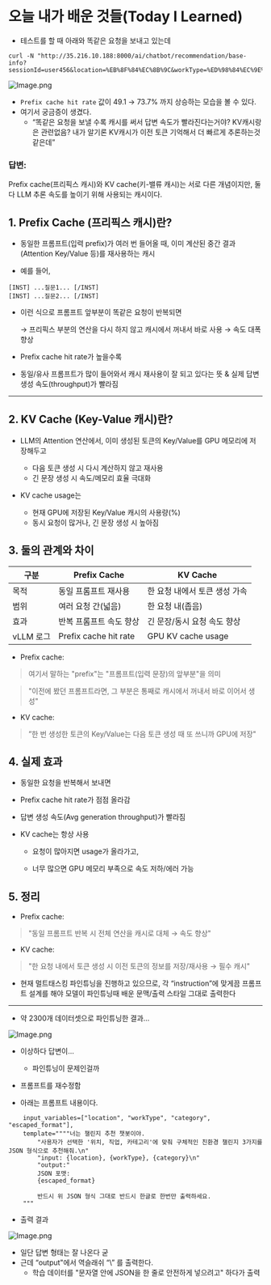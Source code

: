 # 오늘 내가 배운 것들(Today I Learned)


- 테스트를 할 때 아래와 똑같은 요청을 보내고 있는데

```plaintext
curl -N "http://35.216.10.188:8000/ai/chatbot/recommendation/base-info?sessionId=user456&location=%EB%8F%84%EC%8B%9C&workType=%ED%98%84%EC%9E%A5%EC%A7%81&category=%EB%B9%84%EA%B1%B4"
```

![Image.png](https://resv2.craft.do/user/full/641ffdb9-6693-37da-6dbd-e78e1756c2de/doc/3c17d71c-25ef-2249-36c5-6ac2c9747d25/58889E26-4D95-4037-8953-E2F51F33D058_2/5cuC6iOiLoWAuXXMNe4ab3hzaWTCbHoKuUP6JKHkSWYz/Image.png)

- `Prefix cache hit rate` 값이 49.1 → 73.7% 까지 상승하는 모습을 볼 수 있다.
- 여기서 궁금증이 생겼다.
  - “똑같은 요청을 보낼 수록 캐시를 써서 답변 속도가 빨라진다는거야? KV캐시랑은 관련없음? 내가 알기론 KV캐시가 이전 토큰 기억해서 더 빠르게 추론하는것 같은데”

### 답변:

Prefix cache(프리픽스 캐시)와 KV cache(키-밸류 캐시)는 서로 다른 개념이지만, 둘 다 LLM 추론 속도를 높이기 위해 사용되는 캐시이다.

## 1. Prefix Cache (프리픽스 캐시)란?

- 동일한 프롬프트(입력 prefix)가 여러 번 들어올 때, 이미 계산된 중간 결과(Attention Key/Value 등)를 재사용하는 캐시

- 예를 들어,

```plaintext
[INST] ...질문1... [/INST]
[INST] ...질문2... [/INST]
```

- 이런 식으로 프롬프트 앞부분이 똑같은 요청이 반복되면

  → 프리픽스 부분의 연산을 다시 하지 않고 캐시에서 꺼내서 바로 사용
  → 속도 대폭 향상

- Prefix cache hit rate가 높을수록

- 동일/유사 프롬프트가 많이 들어와서 캐시 재사용이 잘 되고 있다는 뜻 & 실제 답변 생성 속도(throughput)가 빨라짐

---

## 2. KV Cache (Key-Value 캐시)란?

- LLM의 Attention 연산에서, 이미 생성된 토큰의 Key/Value를 GPU 메모리에 저장해두고
  - 다음 토큰 생성 시 다시 계산하지 않고 재사용
  - 긴 문장 생성 시 속도/메모리 효율 극대화

- KV cache usage는
  - 현재 GPU에 저장된 Key/Value 캐시의 사용량(%)
  - 동시 요청이 많거나, 긴 문장 생성 시 높아짐

## 3. 둘의 관계와 차이

| **구분**  | **Prefix Cache**      | **KV Cache**       |
| ------- | --------------------- | ------------------ |
| 목적      | 동일 프롬프트 재사용           | 한 요청 내에서 토큰 생성 가속  |
| 범위      | 여러 요청 간(넓음)           | 한 요청 내(좁음)         |
| 효과      | 반복 프롬프트 속도 향상         | 긴 문장/동시 요청 속도 향상   |
| vLLM 로그 | Prefix cache hit rate | GPU KV cache usage |

- Prefix cache:

> 여기서 말하는 "prefix"는 "프롬프트(입력 문장)의 앞부분"을 의미

> "이전에 봤던 프롬프트라면, 그 부분은 통째로 캐시에서 꺼내서 바로 이어서 생성"

- KV cache:

> ”한 번 생성한 토큰의 Key/Value는 다음 토큰 생성 때 또 쓰니까 GPU에 저장"

## 4. 실제 효과

- 동일한 요청을 반복해서 보내면

- Prefix cache hit rate가 점점 올라감

- 답변 생성 속도(Avg generation throughput)가 빨라짐

- KV cache는 항상 사용

  - 요청이 많아지면 usage가 올라가고,

  - 너무 많으면 GPU 메모리 부족으로 속도 저하/에러 가능

## 5. 정리

- Prefix cache:

> "동일 프롬프트 반복 시 전체 연산을 캐시로 대체 → 속도 향상"

- KV cache:

> "한 요청 내에서 토큰 생성 시 이전 토큰의 정보를 저장/재사용 → 필수 캐시"

- 현재 멀트태스킹 파인튜닝을 진행하고 있으므로, 각 “instruction”에 맞게끔 프롬프트 설계를 해야 모델이 파인튜닝때 배운 문맥/출력 스타일 그대로 출력한다

---

- 약 2300개 데이터셋으로 파인튜닝한 결과…

![Image.png](https://resv2.craft.do/user/full/641ffdb9-6693-37da-6dbd-e78e1756c2de/doc/3c17d71c-25ef-2249-36c5-6ac2c9747d25/78CF36BC-2FE4-4506-8A6F-4AF5C1E41941_2/CoBUfLvpIwxllofC2WVBNH5dfSY6xweeK8xMOPLKyykz/Image.png)

- 이상하다 답변이…
  - 파인튜닝이 문제인걸까

- 프롬프트를 재수정함

+ 아래는 프롬프트 내용이다.

```plaintext
    input_variables=["location", "workType", "category", "escaped_format"],
    template=""""너는 챌린지 추천 챗봇이야.
        "사용자가 선택한 '위치, 직업, 카테고리'에 맞춰 구체적인 친환경 챌린지 3가지를 JSON 형식으로 추천해줘.\n"
        "input: {location}, {workType}, {category}\n"
        "output:"
        JSON 포맷:
        {escaped_format}

        반드시 위 JSON 형식 그대로 반드시 한글로 한번만 출력하세요.
    """
```

- 출력 결과

![Image.png](https://resv2.craft.do/user/full/641ffdb9-6693-37da-6dbd-e78e1756c2de/doc/3c17d71c-25ef-2249-36c5-6ac2c9747d25/C7F0A7CC-492A-45A4-A970-6B849E2BA6E6_2/Ff3fNPRXYViSA7AWf0aIlyDjniP3KtgoOqqYnF5xiE0z/Image.png)

- 일단 답변 형태는 잘 나온다 굳 
- 근데 “output"에서 역슬래쉬 “\” 를 출력한다.
  - 학습 데이터를 "문자열 안에 JSON을 한 줄로 안전하게 넣으려고" 하다가 출력
